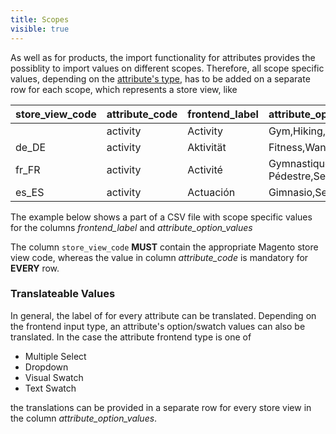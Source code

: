 ```yaml
---
title: Scopes
visible: true
---
```


As well as for products, the import functionality for attributes provides the possiblity to import values on different scopes. Therefore, all scope specific values, depending on the [attribute's type](translateable-values), has to be added on a separate row for each scope, which represents a store view, like

| store_view_code | attribute_code | frontend_label   | attribute_option_values                            | ...     |
|:----------------|:---------------|:-----------------|:---------------------------------------------------|:--------|
|                 | activity       | Activity         | Gym,Hiking,Trail,Urban                             |         |
| de_DE           | activity       | Aktivität        | Fitness,Wandern,Trail,Städtisch                    |         |
| fr_FR           | activity       | Activité         | Gymnastique,Randonnée Pédestre,Sentier,D'urbanisme |         |
| es_ES           | activity       | Actuación        | Gimnasio,Senderismo,Rezagarse,Urbano               |         |

The example below shows a part of a CSV file with scope specific values for the columns *frontend_label* and *attribute_option_values*

The column `store_view_code` **MUST** contain the appropriate Magento store view code, whereas the value in column *attribute_code* is mandatory for **EVERY** row. 

### Translateable Values

In general, the label of for every attribute can be translated. Depending on the frontend input type, an attribute's option/swatch values can also be translated. In the case the attribute frontend type is one of

* Multiple Select
* Dropdown
* Visual Swatch
* Text Swatch

the translations can be provided in a separate row for every store view in the column *attribute_option_values*.




